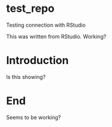 # test_repo
Testing connection with RStudio

This was written from RStudio. Working? 

# Introduction

Is this showing?

# End

Seems to be working? 